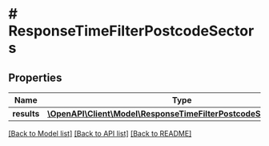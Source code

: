 # # ResponseTimeFilterPostcodeSectors

## Properties

Name | Type | Description | Notes
------------ | ------------- | ------------- | -------------
**results** | [**\OpenAPI\Client\Model\ResponseTimeFilterPostcodeSectorsResult[]**](ResponseTimeFilterPostcodeSectorsResult.md) |  | 

[[Back to Model list]](../../README.md#documentation-for-models) [[Back to API list]](../../README.md#documentation-for-api-endpoints) [[Back to README]](../../README.md)


